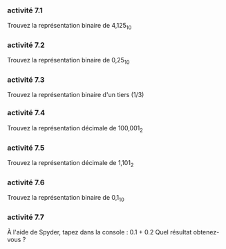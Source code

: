 ### activité 7.1

Trouvez la représentation binaire de 4,125<sub>10</sub>

### activité 7.2

Trouvez la représentation binaire de 0,25<sub>10</sub>

### activité 7.3

Trouvez la représentation binaire d'un tiers (1/3)

### activité 7.4

Trouvez la représentation décimale de 100,001<sub>2</sub>

### activité 7.5

Trouvez la représentation décimale de 1,101<sub>2</sub>

### activité 7.6

Trouvez la représentation binaire de 0,1<sub>10</sub>

### activité 7.7

À l'aide de Spyder, tapez dans la console : 0.1 + 0.2
Quel résultat obtenez-vous  ?




